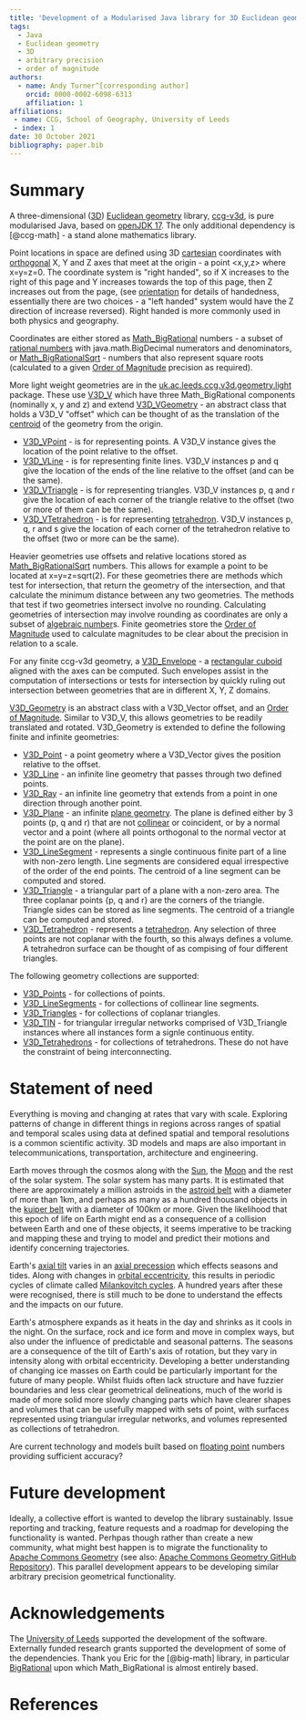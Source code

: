 ```yaml
---
title: 'Development of a Modularised Java library for 3D Euclidean geometry'
tags:
  - Java
  - Euclidean geometry
  - 3D
  - arbitrary precision
  - order of magnitude
authors:
  - name: Andy Turner^[corresponding author]
    orcid: 0000-0002-6098-6313
    affiliation: 1
affiliations:
 - name: CCG, School of Geography, University of Leeds
 - index: 1
date: 30 October 2021
bibliography: paper.bib
---
```


# Summary

A three-dimensional ([3D](https://en.wikipedia.org/wiki/Euclidean_space)) [Euclidean geometry](https://en.wikipedia.org/wiki/Euclidean_geometry) library, [ccg-v3d](https://github.com/agdturner/ccg-v3d), is pure modularised Java, based on [openJDK 17](https://openjdk.java.net/projects/jdk/17/). The only additional dependency is [@ccg-math] - a stand alone mathematics library.

Point locations in space are defined using 3D [cartesian](https://en.wikipedia.org/wiki/Cartesian_coordinate_system) coordinates with [orthogonal](https://en.wikipedia.org/wiki/Orthogonality) X, Y and Z axes that meet at the origin - a point <x,y,z> where x=y=z=0. The coordinate system is "right handed", so if X increases to the right of this page and Y increases towards the top of this page, then Z increases out from the page, (see [orientation](https://en.wikipedia.org/wiki/Orientation_(vector_space)) for details of handedness, essentially there are two choices - a "left handed" system would have the Z direction of increase reversed). Right handed is more commonly used in both physics and geography.

Coordinates are either stored as [Math_BigRational](https://github.com/agdturner/ccg-math/blob/master/src/main/java/uk/ac/leeds/ccg/math/number/Math_BigRational.java) numbers - a subset of [rational numbers](https://en.wikipedia.org/wiki/Rational_number) with java.math.BigDecimal numerators and denominators, or [Math_BigRationalSqrt](https://github.com/agdturner/ccg-math/blob/master/src/main/java/uk/ac/leeds/ccg/math/number/Math_BigRationalSqrt.java) - numbers that also represent square roots (calculated to a given [Order of Magnitude](https://en.wikipedia.org/wiki/Order_of_magnitude) precision as required).

More light weight geometries are in the [uk.ac.leeds.ccg.v3d.geometry.light](https://github.com/agdturner/ccg-v3d/blob/master/src/main/java/uk/ac/leeds/ccg/v3d/geometry/light/) package. These use [V3D_V](https://github.com/agdturner/ccg-v3d/blob/master/src/main/java/uk/ac/leeds/ccg/v3d/geometry/light/V3D_V.java) which have three Math_BigRational components (nominally x, y and z) and extend [V3D_VGeometry](https://github.com/agdturner/ccg-v3d/blob/master/src/main/java/uk/ac/leeds/ccg/v3d/geometry/light/V3D_VGeometry.java) - an abstract class that holds a V3D_V "offset" which can be thought of as the translation of the [centroid](https://en.wikipedia.org/wiki/Centroid) of the geometry from the origin.
- [V3D_VPoint](https://github.com/agdturner/ccg-v3d/blob/master/src/main/java/uk/ac/leeds/ccg/v3d/geometry/light/V3D_VPoint.java) - is for representing points. A V3D_V instance gives the location of the point relative to the offset.
- [V3D_VLine](https://github.com/agdturner/ccg-v3d/blob/master/src/main/java/uk/ac/leeds/ccg/v3d/geometry/light/V3D_VLine.java) - is for representing finite lines. V3D_V instances p and q give the location of the ends of the line relative to the offset (and can be the same).
- [V3D_VTriangle](https://github.com/agdturner/ccg-v3d/blob/master/src/main/java/uk/ac/leeds/ccg/v3d/geometry/light/V3D_VTriangle.java) - is for representing triangles. V3D_V instances p, q and r give the location of each corner of the triangle relative to the offset (two or more of them can be the same).
- [V3D_VTetrahedron](https://github.com/agdturner/ccg-v3d/blob/master/src/main/java/uk/ac/leeds/ccg/v3d/geometry/light/V3D_VTetrahedron.java) - is for representing [tetrahedron](https://en.wikipedia.org/wiki/Tetrahedron). V3D_V instances p, q, r and s give the location of each corner of the tetrahedron relative to the offset (two or more can be the same).

Heavier geometries use offsets and relative locations stored as [Math_BigRationalSqrt](https://github.com/agdturner/ccg-math/blob/master/src/main/java/uk/ac/leeds/ccg/math/number/Math_BigRationalSqrt.java) numbers. This allows for example a point to be located at x=y=z=sqrt(2). For these geometries there are methods which test for intersection, that return the geometry of the intersection, and that calculate the minimum distance between any two geometries. The methods that test if two geometries intersect involve no rounding. Calculating geometries of intersection may involve rounding as coordinates are only a subset of [algebraic number](https://en.wikipedia.org/wiki/Algebraic_number)s. Finite geometries store the [Order of Magnitude](https://en.wikipedia.org/wiki/Order_of_magnitude) used to calculate magnitudes to be clear about the precision in relation to a scale.

For any finite ccg-v3d geometry, a [V3D_Envelope](https://github.com/agdturner/ccg-v3d/blob/master/src/main/java/uk/ac/leeds/ccg/v3d/geometry/V3D_Envelope.java) - a [rectangular cuboid](https://en.wikipedia.org/wiki/Rectangular_cubiod) aligned with the axes can be computed. Such envelopes assist in the computation of intersections or tests for intersection by quickly ruling out intersection between geometries that are in different X, Y, Z domains.

[V3D_Geometry](https://github.com/agdturner/ccg-v3d/blob/master/src/main/java/uk/ac/leeds/ccg/v3d/geometry/V3D_Geometry.java) is an abstract class with a V3D_Vector offset, and an [Order of Magnitude](https://en.wikipedia.org/wiki/Order_of_magnitude#Uses). Similar to V3D_V, this allows geometries to be readily translated and rotated. V3D_Geometry is extended to define the following finite and infinite geometries:
- [V3D_Point](https://github.com/agdturner/ccg-v3d/blob/master/src/main/java/uk/ac/leeds/ccg/v3d/geometry/V3D_Point.java) - a point geometry where a V3D_Vector gives the position relative to the offset.
- [V3D_Line](https://github.com/agdturner/ccg-v3d/blob/master/src/main/java/uk/ac/leeds/ccg/v3d/geometry/V3D_Line.java) - an infinite line geometry that passes through two defined points.
- [V3D_Ray](https://github.com/agdturner/ccg-v3d/blob/master/src/main/java/uk/ac/leeds/ccg/v3d/geometry/V3D_Ray.java) - an infinite line geometry that extends from a point in one direction through another point.
- [V3D_Plane](https://github.com/agdturner/ccg-v3d/blob/master/src/main/java/uk/ac/leeds/ccg/v3d/geometry/V3D_Plane.java) - an infinite [plane geometry](https://en.wikipedia.org/wiki/Plane_(geometry)). The plane is defined either by 3 points (p, q and r) that are not [collinear](https://en.wikipedia.org/wiki/Collinearity) or coincident, or by a normal vector and a point (where all points orthogonal to the normal vector at the point are on the plane).
- [V3D_LineSegment](https://github.com/agdturner/ccg-v3d/blob/master/src/main/java/uk/ac/leeds/ccg/v3d/geometry/V3D_LineSegment.java) - represents a single continuous finite part of a line with non-zero length. Line segments are considered equal irrespective of the order of the end points. The centroid of a line segment can be computed and stored.
- [V3D_Triangle](https://github.com/agdturner/ccg-v3d/blob/master/src/main/java/uk/ac/leeds/ccg/v3d/geometry/V3D_Triangle.java) - a triangular part of a plane with a non-zero area. The three coplanar points {p, q and r} are the corners of the triangle. Triangle sides can be stored as line segments. The centroid of a triangle can be computed and stored.
- [V3D_Tetrahedron](https://github.com/agdturner/ccg-v3d/blob/master/src/main/java/uk/ac/leeds/ccg/v3d/geometry/V3D_Tetrahedron.java) - represents a [tetrahedron](https://en.wikipedia.org/wiki/Tetrahedron). Any selection of three points are not coplanar with the fourth, so this always defines a volume. A tetrahedron surface can be thought of as compising of four different triangles.

The following geometry collections are supported:
- [V3D_Points](https://github.com/agdturner/ccg-v3d/blob/master/src/main/java/uk/ac/leeds/ccg/v3d/geometry/V3D_Points.java) - for collections of points.
- [V3D_LineSegments](https://github.com/agdturner/ccg-v3d/blob/master/src/main/java/uk/ac/leeds/ccg/v3d/geometry/V3D_LineSegments.java) - for collections of collinear line segments. 
- [V3D_Triangles](https://github.com/agdturner/ccg-v3d/blob/master/src/main/java/uk/ac/leeds/ccg/v3d/geometry/V3D_Triangles.java) - for collections of coplanar triangles. 
- [V3D_TIN](https://github.com/agdturner/ccg-v3d/blob/master/src/main/java/uk/ac/leeds/ccg/v3d/geometry/V3D_TIN.java) - for triangular irregular networks comprised of V3D_Triangle instances where all instances form a signle continuous entity. 
- [V3D_Tetrahedrons](https://github.com/agdturner/ccg-v3d/blob/master/src/main/java/uk/ac/leeds/ccg/v3d/geometry/V3D_Tetrahedrons.java) - for collections of tetrahedrons. These do not have the constraint of being interconnecting.

# Statement of need
Everything is moving and changing at rates that vary with scale. Exploring patterns of change in different things in regions across ranges of spatial and temporal scales using data at defined spatial and temporal resolutions is a common scientific activity. 3D models and maps are also important in telecommunications, transportation, architecture and engineering.

Earth moves through the cosmos along with the [Sun](https://en.wikipedia.org/wiki/Sun), the [Moon](https://en.wikipedia.org/wiki/Moon) and the rest of the solar system. The solar system has many parts. It is estimated that there are approximately a million astroids in the [astroid belt](https://en.wikipedia.org/wiki/Asteroid_belt) with a diameter of more than 1km, and perhaps as many as a hundred thousand objects in the [kuiper belt](https://en.wikipedia.org/wiki/Kuiper_belt) with a diameter of 100km or more. Given the likelihood that this epoch of life on Earth might end as a consequence of a collision between Earth and one of these objects, it seems imperative to be tracking and mapping these and trying to model and predict their motions and identify concerning trajectories.

Earth's [axial tilt](https://en.wikipedia.org/wiki/Axial_tilt) varies in an [axial precession](https://en.wikipedia.org/wiki/Axial_precession) which effects seasons and tides. Along with changes in [orbital eccentricity](https://en.wikipedia.org/wiki/Orbital_eccentricity), this results in periodic cycles of climate called [Milankovitch cycles](https://en.wikipedia.org/wiki/Milankovitch_cycles). A hundred years after these were recognised, there is still much to be done to understand the effects and the impacts on our future.

Earth's atmosphere expands as it heats in the day and shrinks as it cools in the night. On the surface, rock and ice form and move in complex ways, but also under the influence of predictable and seasonal patterns. The seasons are a consequence of the tilt of Earth's axis of rotation, but they vary in intensity along with orbital eccentricity. Developing a better understanding of changing ice masses on Earth could be particularly important for the future of many people. Whilst fluids often lack structure and have fuzzier boundaries and less clear geometrical delineations, much of the world is made of more solid more slowly changing parts which have clearer shapes and volumes that can be usefully mapped with sets of point, with surfaces represented using triangular irregular networks, and volumes represented as collections of tetrahedron.

Are current technology and models built based on [floating point](https://en.wikipedia.org/wiki/Floating_point) numbers providing sufficient accuracy?

# Future development
Ideally, a collective effort is wanted to develop the library sustainably. Issue reporting and tracking, feature requests and a roadmap for developing the functionality is wanted. Perhpas though rather than create a new community, what might best happen is to migrate the functionality to [Apache Commons Geometry](https://commons.apache.org/proper/commons-geometry/) (see also: [Apache Commons Geometry GitHub Repository](https://github.com/apache/commons-geometry)). This parallel development appears to be developing similar arbitrary precision geometrical functionality.

# Acknowledgements
The [University of Leeds](http://www.leeds.ac.uk) supported the development of the software. Externally funded research grants supported the development of some of the dependencies. Thank you Eric for the [@big-math] library, in particular [BigRational](https://github.com/eobermuhlner/big-math/blob/master/ch.obermuhlner.math.big/src/main/java/ch/obermuhlner/math/big/BigRational.java) upon which Math_BigRational is almost entirely based.

# References
